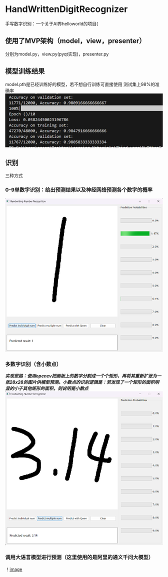 # HandWrittenDigitRecognizer
手写数字识别：一个关于AI界helloworld的项目(
## 使用了MVP架构（model，view，presenter）
分别为model.py，view.py(pyqt实现)，presenter.py
## 模型训练结果
model.pth是已经训练好的模型，若不想自行训练可直接使用
测试集上98%的准确率
![image](https://github.com/Ars1027/HandWrittenDigitRecognizer/blob/main/results/%E6%B5%8B%E8%AF%95%E9%9B%86%E7%BB%93%E6%9E%9C.png)
## 识别
三种方式
### 0-9单数字识别：给出预测结果以及神经网络预测各个数字的概率
![image](https://github.com/Ars1027/HandWrittenDigitRecognizer/blob/main/results/%E5%8D%95%E6%95%B0%E5%AD%97%E8%AF%86%E5%88%AB%E7%BB%93%E6%9E%9C.png)
### 多数字识别（含小数点）
**_实现思路：使用opencv把画板上的数字分割成一个个矩形，再将其重新扩张为一张28x28的图片供模型预测。小数点的识别逻辑是：若发现了一个矩形的面积明显的小于其他矩形的面积，则说明是小数点_**
![image](https://github.com/Ars1027/HandWrittenDigitRecognizer/blob/main/results/%E5%A4%9A%E6%95%B0%E5%AD%97%E8%AF%86%E5%88%AB(%E5%B8%A6%E5%B0%8F%E6%95%B0%E7%82%B9).png)
### 调用大语言模型进行预测（这里使用的是阿里的通义千问大模型）
！[image](https://github.com/Ars1027/HandWrittenDigitRecognizer/blob/main/results/%E4%BD%BF%E7%94%A8%E5%A4%A7%E8%AF%AD%E8%A8%80%E6%A8%A1%E5%9E%8B%E8%AF%86%E5%88%AB.png)
